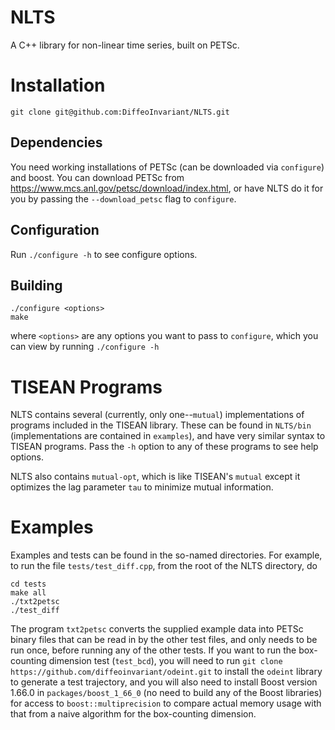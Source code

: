 # NLTS
A C++ library for non-linear time series, built on PETSc.

# Installation
```
git clone git@github.com:DiffeoInvariant/NLTS.git
```
## Dependencies
  You need working installations of PETSc (can be downloaded via `configure`) and boost. 
  You can download PETSc from https://www.mcs.anl.gov/petsc/download/index.html, or have NLTS do it for you by passing the `--download_petsc` flag to `configure`.
  
## Configuration
  Run `./configure -h` to see configure options.
  
  
## Building
```
./configure <options>
make
```
where `<options>` are any options you want to pass to `configure`, which you can view by running `./configure -h`

# TISEAN Programs
NLTS contains several (currently, only one--`mutual`) implementations of programs included in the TISEAN library.
These can be found in `NLTS/bin` (implementations are contained in `examples`), and have very similar syntax to TISEAN programs. Pass the `-h` option to any of these programs
to see help options.

NLTS also contains `mutual-opt`, which is like TISEAN's `mutual` except it optimizes the lag parameter `tau` to minimize mutual information.

# Examples
Examples and tests can be found in the so-named directories. For example, to run the file `tests/test_diff.cpp`, from the root of the NLTS directory, do
```
cd tests
make all
./txt2petsc
./test_diff
```
The program `txt2petsc` converts the supplied example data into PETSc binary files that can be read in by the other test files,
and only needs to be run once, before running any of the other tests. If you want to run the box-counting dimension test (`test_bcd`), you will need to run `git clone https://github.com/diffeoinvariant/odeint.git` to install the `odeint` library to generate a test trajectory, and you will also need to install Boost version 1.66.0 in `packages/boost_1_66_0` (no need to build any of the Boost libraries) for access to `boost::multiprecision` to compare actual memory usage with that from a naive algorithm for the box-counting dimension.
